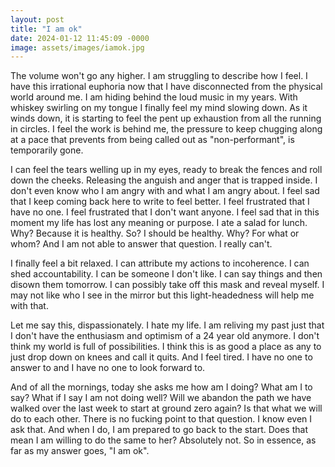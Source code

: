```yaml
---
layout: post
title: "I am ok"
date: 2024-01-12 11:45:09 -0000
image: assets/images/iamok.jpg
---
```


The volume won't go any higher. I am struggling to describe how I feel. I have this irrational euphoria now that I have disconnected from the physical world around me. I am hiding behind the loud music in my years. With whiskey swirling on my tongue I finally feel my mind slowing down. As it winds down, it is starting to feel the pent up exhaustion from all the running in circles. I feel the work is behind me, the pressure to keep chugging along at a pace that prevents from being called out as "non-performant", is temporarily gone.

I can feel the tears welling up in my eyes, ready to break the fences and roll down the cheeks. Releasing the anguish and anger that is trapped inside. I don't even know who I am angry with and what I am angry about. I feel sad that I keep coming back here to write to feel better. I feel frustrated that I have no one. I feel frustrated that I don't want anyone. I feel sad that in this moment my life has lost any meaning or purpose. I ate a salad for lunch. Why? Because it is healthy. So? I should be healthy. Why? For what or whom? And I am not able to answer that question. I really can't.

I finally feel a bit relaxed. I can attribute my actions to incoherence. I can shed accountability. I can be someone I don't like. I can say things and then disown them tomorrow. I can possibly take off this mask and reveal myself. I may not like who I see in the mirror but this light-headedness will help me with that.

Let me say this, dispassionately. I hate my life. I am reliving my past just that I don't have the enthusiasm and optimism of a 24 year old anymore. I don't think my world is full of possibilities. I think this is as good a place as any to just drop down on knees and call it quits. And I feel tired. I have no one to answer to and I have no one to look forward to.

And of all the mornings, today she asks me how am I doing? What am I to say? What if I say I am not doing well? Will we abandon the path we have walked over the last week to start at ground zero again? Is that what we will do to each other. There is no fucking point to that question. I know even I ask that. And when I do, I am prepared to go back to the start. Does that mean I am willing to do the same to her? Absolutely not. So in essence, as far as my answer goes, "I am ok".
